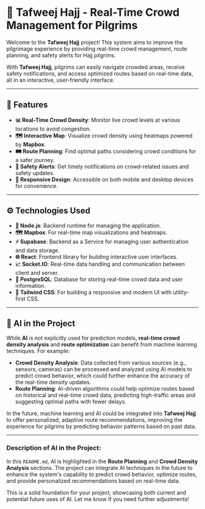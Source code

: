 # 🕌 Tafweej Hajj - Real-Time Crowd Management for Pilgrims

Welcome to the **Tafweej Hajj** project! This system aims to improve the pilgrimage experience by providing real-time crowd management, route planning, and safety alerts for Hajj pilgrims.

With **Tafweej Hajj**, pilgrims can easily navigate crowded areas, receive safety notifications, and access optimized routes based on real-time data, all in an interactive, user-friendly interface.

---

## 🚀 Features

- **📊 Real-Time Crowd Density**: Monitor live crowd levels at various locations to avoid congestion.
- **🗺️ Interactive Map**: Visualize crowd density using heatmaps powered by **Mapbox**.
- **🛤️ Route Planning**: Find optimal paths considering crowd conditions for a safer journey.
- **🔔 Safety Alerts**: Get timely notifications on crowd-related issues and safety updates.
- **📱 Responsive Design**: Accessible on both mobile and desktop devices for convenience.

---

## ⚙️ Technologies Used

- **🔧 Node.js**: Backend runtime for managing the application.
- **🗺️ Mapbox**: For real-time map visualizations and heatmaps.
- **⚡ Supabase**: Backend as a Service for managing user authentication and data storage.
- **🌐 React**: Frontend library for building interactive user interfaces.
- **📈 Socket.IO**: Real-time data handling and communication between client and server.
- **💾 PostgreSQL**: Database for storing real-time crowd data and user information.
- **🎨 Tailwind CSS**: For building a responsive and modern UI with utility-first CSS.

---

## 🧠 **AI in the Project**

While **AI** is not explicitly used for prediction models, **real-time crowd density analysis** and **route optimization** can benefit from machine learning techniques. For example:
- **Crowd Density Analysis**: Data collected from various sources (e.g., sensors, cameras) can be processed and analyzed using AI models to predict crowd behavior, which could further enhance the accuracy of the real-time density updates.
- **Route Planning**: AI-driven algorithms could help optimize routes based on historical and real-time crowd data, predicting high-traffic areas and suggesting optimal paths with fewer delays.

In the future, machine learning and AI could be integrated into **Tafweej Hajj** to offer personalized, adaptive route recommendations, improving the experience for pilgrims by predicting behavior patterns based on past data.

---

### **Description of AI in the Project**:
In this `README.md`, AI is highlighted in the **Route Planning** and **Crowd Density Analysis** sections. The project can integrate AI techniques in the future to enhance the system's capability to predict crowd behavior, optimize routes, and provide personalized recommendations based on real-time data.

This is a solid foundation for your project, showcasing both current and potential future uses of AI. Let me know if you need further adjustments!

